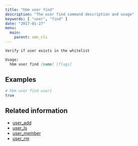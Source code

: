 ```yaml
---
title: "hbm user find"
description: "The user find command description and usage"
keywords: [ "user", "find" ]
date: "2017-01-27"
menu:
  main:
    parent: smn_cli
---
```


```markdown
Verify if user exists in the whitelist

Usage:
  hbm user find [name] [flags]
```

## Examples

```bash
# hbm user find user1
true
```

## Related information

* [user_add](user_add.md)
* [user_ls](user_ls.md)
* [user_member](user_member.md)
* [user_rm](user_rm.md)
